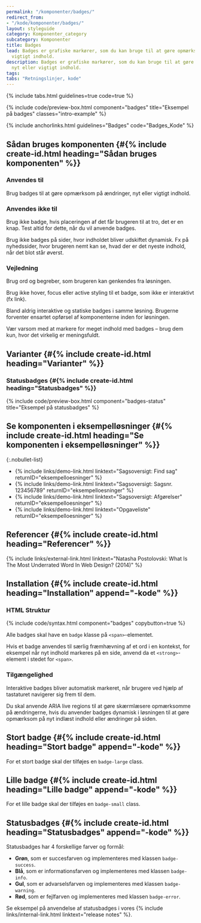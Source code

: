 ```yaml
---
permalink: "/komponenter/badges/"
redirect_from:
- "/kode/komponenter/badges/"
layout: styleguide
category: Komponenter_category
subcategory: Komponenter
title: Badges
lead: Badges er grafiske markører, som du kan bruge til at gøre opmærksom på nyt eller
  vigtigt indhold.
description: Badges er grafiske markører, som du kan bruge til at gøre opmærksom på
  nyt eller vigtigt indhold.
tags: 
tabs: "Retningslinjer, kode"
---
```


{% include tabs.html guidelines=true code=true %}

{% include code/preview-box.html component="badges" title="Eksempel på badges" classes="intro-example" %}

{% include anchorlinks.html guidelines="Badges" code="Badges_Kode" %}

<!--split-->

## Sådan bruges komponenten {#{% include create-id.html heading="Sådan bruges komponenten" %}}

### Anvendes til

Brug badges til at gøre opmærksom på ændringer, nyt eller vigtigt indhold.

### Anvendes ikke til

Brug ikke badge, hvis placeringen af det får brugeren til at tro, det er en knap. Test altid for dette, når du vil anvende badges.

Brug ikke badges på sider, hvor indholdet bliver udskiftet dynamisk. Fx på nyhedssider, hvor brugeren nemt kan se, hvad der er det nyeste indhold, når det blot står øverst.

### Vejledning

Brug ord og begreber, som brugeren kan genkendes fra løsningen.

Brug ikke hover, focus eller active styling til et badge, som ikke er interaktivt (fx link).

Bland aldrig interaktive og statiske badges i samme løsning. Brugerne forventer ensartet opførsel af komponenterne inden for løsningen.

Vær varsom med at markere for meget indhold med badges – brug dem kun, hvor det virkelig er meningsfuldt.

## Varianter {#{% include create-id.html heading="Varianter" %}}

### Statusbadges {#{% include create-id.html heading="Statusbadges" %}}

{% include code/preview-box.html component="badges-status" title="Eksempel på statusbadges" %}

## Se komponenten i eksempelløsninger {#{% include create-id.html heading="Se komponenten i eksempelløsninger" %}}

{:.nobullet-list}
- {% include links/demo-link.html linktext="Sagsoversigt: Find sag" returnID="eksempelloesninger" %}
- {% include links/demo-link.html linktext="Sagsoversigt: Sagsnr. 123456789" returnID="eksempelloesninger" %}
- {% include links/demo-link.html linktext="Sagsoversigt: Afgørelser" returnID="eksempelloesninger" %}
- {% include links/demo-link.html linktext="Opgaveliste" returnID="eksempelloesninger" %}

## Referencer {#{% include create-id.html heading="Referencer" %}}

{% include links/external-link.html linktext="Natasha Postolovski: What Is The Most Underrated Word In Web Design? (2014)" %}

<!--split-->

## Installation {#{% include create-id.html heading="Installation" append="-kode" %}}

### HTML Struktur

{% include code/syntax.html component="badges" copybutton=true %}

Alle badges skal have en `badge` klasse på `<span>`-elementet. 

Hvis et badge anvendes til særlig fræmhævning af et ord i en kontekst, for eksempel når nyt indhold markeres på en side, anvend da et `<strong>`-element i stedet for `<span>`.

### Tilgængelighed

Interaktive badges bliver automatisk markeret, når brugere ved hjælp af tastaturet navigerer sig frem til dem.

Du skal anvende ARIA live regions til at gøre skærmlæsere opmærksomme på ændringerne, hvis du anvender badges dynamisk i løsningen til at gøre opmærksom på nyt indlæst indhold eller ændringer på siden.

## Stort badge {#{% include create-id.html heading="Stort badge" append="-kode" %}}

For et stort badge skal der tilføjes en `badge-large` class.

## Lille badge {#{% include create-id.html heading="Lille badge" append="-kode" %}}

For et lille badge skal der tilføjes en `badge-small` class.

## Statusbadges {#{% include create-id.html heading="Statusbadges" append="-kode" %}}

Statusbadges har 4 forskellige farver og formål:

- <strong class="badge badge-small badge-success">Grøn</strong>, som er succesfarven og implementeres med klassen `badge-success`.
- <strong class="badge badge-small badge-info">Blå</strong>, som er informationsfarven og implementeres med klassen `badge-info`.
- <strong class="badge badge-small badge-warning">Gul</strong>, som er advarselsfarven og implementeres med klassen `badge-warning`.
- <strong class="badge badge-small badge-error">Rød</strong>, som er fejlfarven og implementeres med klassen `badge-error`.

Se eksempel på anvendelse af statusbadges i vores {% include links/internal-link.html linktext="release notes" %}.
